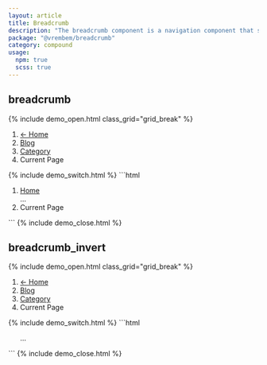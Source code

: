 ```yaml
---
layout: article
title: Breadcrumb
description: "The breadcrumb component is a navigation component that shows the hierarchical path to a users current location."
package: "@vrembem/breadcrumb"
category: compound
usage:
  npm: true
  scss: true
---
```


## breadcrumb

{% include demo_open.html class_grid="grid_break" %}
<ol class="breadcrumb">
  <li class="breadcrumb__item">
    <a href="#" class="breadcrumb__link">&larr; Home</a>
  </li>
  <li class="breadcrumb__item">
    <a href="#" class="breadcrumb__link">Blog</a>
  </li>
  <li class="breadcrumb__item">
    <a href="#" class="breadcrumb__link">Category</a>
  </li>
  <li class="breadcrumb__item">
    <span class="breadcrumb__text">Current Page</span>
  </li>
</ol>
{% include demo_switch.html %}
```html
<ol class="breadcrumb">
  <li class="breadcrumb__item">
    <a href="/" class="breadcrumb__link">Home</a>
  </li>
  ...
  <li class="breadcrumb__item">
    Current Page
  </li>
</ol>
```
{% include demo_close.html %}

## breadcrumb_invert

{% include demo_open.html class_grid="grid_break" %}
<div class="padding background_night radius">
  <ol class="breadcrumb breadcrumb_invert">
    <li class="breadcrumb__item">
      <a href="#" class="breadcrumb__link">&larr; Home</a>
    </li>
    <li class="breadcrumb__item">
      <a href="#" class="breadcrumb__link">Blog</a>
    </li>
    <li class="breadcrumb__item">
      <a href="#" class="breadcrumb__link">Category</a>
    </li>
    <li class="breadcrumb__item">
      <span class="breadcrumb__text">Current Page</span>
    </li>
  </ol>
</div>
{% include demo_switch.html %}
```html
<ol class="breadcrumb breadcrumb_invert">
  ...
</ol>
```
{% include demo_close.html %}
